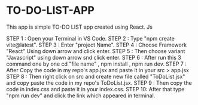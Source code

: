 # TO-DO-LIST-APP
This app is simple TO-DO LIST app created using React. Js

STEP 1 : Open your Terminal in VS Code.
STEP 2 : Type  "npm create vite@latest".
STEP 3 : Enter "project Name".
STEP 4 : Choose Framework "React" Using down arrow and click enter.
STEP 5 : Then choose variant "Javascript" using down arrow snd click enter.
STEP 6 : After run this 3 command one by one   cd "file name" ,  npm install ,   npm run dev.
STEP 7 : After Copy the code in my repo's app.jsx and paste it in your src > app.jsx
STEP 8 : Then right click on src and create new file called "ToDoList.jsx" and copy paste the code in my repo's ToDoList.jsx.
STEP 9 : Then copy the code in index.css and paste it in your index.css.
STEP 10: After that type "npm run dev" and click the link which appeared in terminal. 
